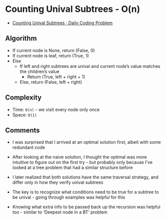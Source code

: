 # Counting Unival Subtrees - O(n)

* [Counting Unival Subtrees · Daily Coding Problem](https://www.dailycodingproblem.com/blog/unival-trees/)

## Algorithm

* If current node is None, return (False, 0)
* If current node is leaf, return (True, 1)
* Else
	* If left and right subtrees are unival and current node’s value matches the children’s value
		* Return (True, left + right + 1)
	* Else, return (False, left + right)

## Complexity

* Time: `O(n)` - we visit every node only once
* Space: `O(1)`

## Comments

* I was surprised that I arrived at an optimal solution first, albeit with some redundant code
* After looking at the naive solution, I thought the optimal was more intuitive to figure out on the first try - but probably only because I've looked at a tree problem that had a similar structure before
* I later realized that both solutions have the same traversal strategy, and differ only in how they verify unival subtrees

* The key is to recognize what conditions need to be true for a subtree to be unival - going through examples was helpful for this
* Knowing what extra info to be passed back up the recursion was helpful too - similar to ‘Deepest node in a BT’ problem
